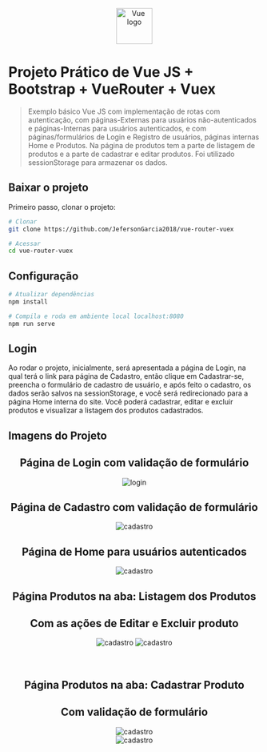 <p align="center"><img src="https://br.vuejs.org/images/logo.svg" alt="Vue logo" width="72" height="72"></p>


# Projeto Prático de Vue JS + Bootstrap + VueRouter + Vuex

> Exemplo básico Vue JS com implementação de rotas com autenticação, com páginas-Externas para usuários não-autenticados e páginas-Internas para usuários autenticados, e com páginas/formulários de Login e Registro de usuários, páginas internas Home e Produtos. Na página de produtos tem a parte de listagem de produtos e a parte de cadastrar e editar produtos. Foi utilizado sessionStorage para armazenar os dados.

## Baixar o projeto
Primeiro passo, clonar o projeto:
``` bash
# Clonar
git clone https://github.com/JefersonGarcia2018/vue-router-vuex

# Acessar
cd vue-router-vuex
```

## Configuração
``` bash
# Atualizar dependências
npm install

# Compila e roda em ambiente local localhost:8080
npm run serve
```
## Login
Ao rodar o projeto, inicialmente, será apresentada a página de Login, na qual terá o link para página de Cadastro, então clique em Cadastrar-se, preencha o formulário de cadastro de usuário, e após feito o cadastro, os dados serão salvos na sessionStorage, e você será redirecionado para a página Home interna do site. Você poderá cadastrar, editar e excluir produtos e visualizar a listagem dos produtos cadastrados.

## Imagens do Projeto
<div align="center">
  <h2>Página de Login com validação de formulário</h2>
<img src="https://user-images.githubusercontent.com/40130224/156477588-122680c1-16f9-46dc-aaf7-87a092ad9572.png" alt="login">
</div>
<div align="center">
  <h2>Página de Cadastro com validação de formulário</h2>
<img src="https://user-images.githubusercontent.com/40130224/156479222-6ba24431-7f66-400f-add1-a6705b44695b.png" alt="cadastro">
</div>
<div align="center">
  <h2>Página de Home para usuários autenticados</h2>
<img src="https://user-images.githubusercontent.com/40130224/156479845-5930a301-1ac4-4b95-98d0-31baedf4f308.png" alt="cadastro">
</div>
<div  align="center">
  <h2>Página <b>Produtos</b> na aba: Listagem dos Produtos</h2>
  <h2>Com as ações de Editar e Excluir produto</h2>
<img src="https://user-images.githubusercontent.com/40130224/156481098-f8ec2ce0-c1ed-47f8-bb03-5f92990b5bb9.png" alt="cadastro">
<img src="https://user-images.githubusercontent.com/40130224/156483864-c7f3efac-bc60-4ae0-a3b2-797c24960080.png" alt="cadastro">
</div>
<br>
<br>
<div  align="center">
  <h2>Página <b>Produtos</b> na aba: Cadastrar Produto</h2>
  <h2>Com validação de formulário</h2>
<img src="https://user-images.githubusercontent.com/40130224/156482862-791e42db-80c1-4751-8827-7ba0c550b836.png" alt="cadastro">
</div>
<div  align="center">
<img src="https://user-images.githubusercontent.com/40130224/156483443-c65dc5af-c76a-4bc4-af49-027c1b985938.png" alt="cadastro">
</div>
